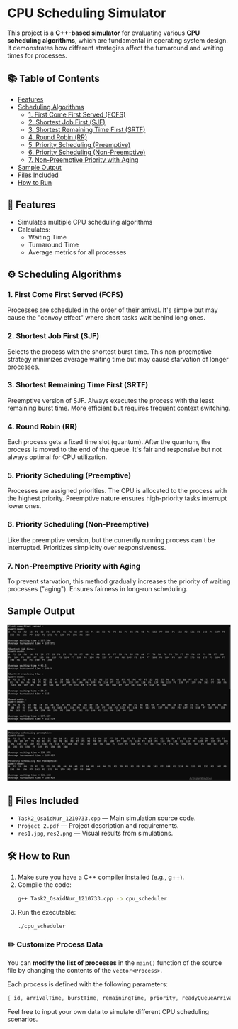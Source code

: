 # CPU Scheduling Simulator

This project is a **C++-based simulator** for evaluating various **CPU scheduling algorithms**, which are fundamental in operating system design. It demonstrates how different strategies affect the turnaround and waiting times for processes.

## 📚 Table of Contents

- [Features](#-features)
- [Scheduling Algorithms](#️-scheduling-algorithms)
  - [1. First Come First Served (FCFS)](#1-first-come-first-served-fcfs)
  - [2. Shortest Job First (SJF)](#2-shortest-job-first-sjf)
  - [3. Shortest Remaining Time First (SRTF)](#3-shortest-remaining-time-first-srtf)
  - [4. Round Robin (RR)](#4-round-robin-rr)
  - [5. Priority Scheduling (Preemptive)](#5-priority-scheduling-preemptive)
  - [6. Priority Scheduling (Non-Preemptive)](#6-priority-scheduling-non-preemptive)
  - [7. Non-Preemptive Priority with Aging](#7-non-preemptive-priority-with-aging)
- [Sample Output](#-sample-output)
- [Files Included](#-files-included)
- [How to Run](#️-how-to-run)

## 📌 Features

- Simulates multiple CPU scheduling algorithms
- Calculates:
  - Waiting Time
  - Turnaround Time
  - Average metrics for all processes

## ⚙️ Scheduling Algorithms

### 1. First Come First Served (FCFS)
Processes are scheduled in the order of their arrival. It's simple but may cause the "convoy effect" where short tasks wait behind long ones.

### 2. Shortest Job First (SJF)
Selects the process with the shortest burst time. This non-preemptive strategy minimizes average waiting time but may cause starvation of longer processes.

### 3. Shortest Remaining Time First (SRTF)
Preemptive version of SJF. Always executes the process with the least remaining burst time. More efficient but requires frequent context switching.

### 4. Round Robin (RR)
Each process gets a fixed time slot (quantum). After the quantum, the process is moved to the end of the queue. It's fair and responsive but not always optimal for CPU utilization.

### 5. Priority Scheduling (Preemptive)
Processes are assigned priorities. The CPU is allocated to the process with the highest priority. Preemptive nature ensures high-priority tasks interrupt lower ones.

### 6. Priority Scheduling (Non-Preemptive)
Like the preemptive version, but the currently running process can't be interrupted. Prioritizes simplicity over responsiveness.

### 7. Non-Preemptive Priority with Aging
To prevent starvation, this method gradually increases the priority of waiting processes ("aging"). Ensures fairness in long-run scheduling.

##  Sample Output

![Result 1](res1.jpg)

![Result 2](res2.png)

## 📂 Files Included

- `Task2_OsaidNur_1210733.cpp` — Main simulation source code.
- `Project 2.pdf` — Project description and requirements.
- `res1.jpg`, `res2.png` — Visual results from simulations.

## 🛠️ How to Run

1. Make sure you have a C++ compiler installed (e.g., g++).
2. Compile the code:
   ```bash
   g++ Task2_OsaidNur_1210733.cpp -o cpu_scheduler
   ```
3. Run the executable:
   ```bash
   ./cpu_scheduler
   ```
### ✏️ Customize Process Data

You can **modify the list of processes** in the `main()` function of the source file by changing the contents of the `vector<Process>`.

Each process is defined with the following parameters:

```cpp
{ id, arrivalTime, burstTime, remainingTime, priority, readyQueueArrival }
```

Feel free to input your own data to simulate different CPU scheduling scenarios.


   
